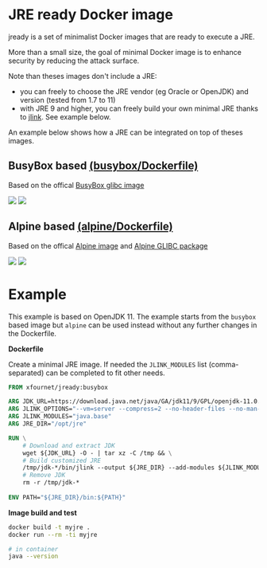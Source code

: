# JRE ready Docker image
jready is a set of minimalist Docker images that are ready to execute a JRE.

More than a small size, the goal of minimal Docker image is to enhance security by reducing the attack surface.

Note than theses images don't include a JRE:
* you can freely to choose the JRE vendor (eg Oracle or OpenJDK) and version (tested from 1.7 to 11)
* with JRE 9 and higher, you can freely build your own minimal JRE thanks to [jlink](https://docs.oracle.com/en/java/javase/11/tools/jlink.html). See example below.

An example below shows how a JRE can be integrated on top of theses images.

## BusyBox based [(busybox/Dockerfile)](https://github.com/xfournet/jready/blob/master/busybox/Dockerfile)

Based on the offical [BusyBox glibc image](https://hub.docker.com/_/busybox)

[![](https://images.microbadger.com/badges/version/xfournet/jready:busybox-1.30.0.svg)](https://microbadger.com/images/xfournet/jready:busybox-1.30.0)
[![](https://images.microbadger.com/badges/image/xfournet/jready:busybox-1.30.0.svg)](https://microbadger.com/images/xfournet/jready:busybox-1.30.0)


## Alpine based [(alpine/Dockerfile)](https://github.com/xfournet/jready/blob/master/alpine/Dockerfile)

Based on the offical [Alpine image](https://hub.docker.com/_/alpine) and [Alpine GLIBC package](https://github.com/sgerrand/alpine-pkg-glibc)

[![](https://images.microbadger.com/badges/version/xfournet/jready:alpine-3.8.2.svg)](https://microbadger.com/images/xfournet/jready:alpine-3.8.2)
[![](https://images.microbadger.com/badges/image/xfournet/jready:alpine-3.8.2.svg)](https://microbadger.com/images/xfournet/jready:alpine-3.8.2)

# Example

This example is based on OpenJDK 11. The example starts from the `busybox` based image but `alpine` can be used instead without any further changes in the Dockerfile. 

**Dockerfile**

Create a minimal JRE image. If needed the `JLINK_MODULES` list (comma-separated) can be completed to fit other needs.

```Dockerfile
FROM xfournet/jready:busybox

ARG JDK_URL=https://download.java.net/java/GA/jdk11/9/GPL/openjdk-11.0.2_linux-x64_bin.tar.gz
ARG JLINK_OPTIONS="--vm=server --compress=2 --no-header-files --no-man-pages"
ARG JLINK_MODULES="java.base"
ARG JRE_DIR="/opt/jre"

RUN \
    # Download and extract JDK
    wget ${JDK_URL} -O - | tar xz -C /tmp && \
    # Build customized JRE
    /tmp/jdk-*/bin/jlink --output ${JRE_DIR} --add-modules ${JLINK_MODULES} ${JLINK_OPTIONS} && \
    # Remove JDK
    rm -r /tmp/jdk-* 
    
ENV PATH="${JRE_DIR}/bin:${PATH}"    
``` 

**Image build and test**

```bash
docker build -t myjre .
docker run --rm -ti myjre

# in container
java --version
```
